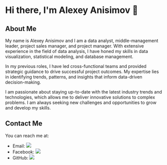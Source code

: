 # Hi there, I'm Alexey Anisimov 👋

## About Me

My name is Alexey Anisimov and I am a data analyst, middle-management leader, project sales manager, and project manager. With extensive experience in the field of data analysis, I have honed my skills in data visualization, statistical modeling, and database management.

In my previous roles, I have led cross-functional teams and provided strategic guidance to drive successful project outcomes. My expertise lies in identifying trends, patterns, and insights that inform data-driven decision-making.

I am passionate about staying up-to-date with the latest industry trends and technologies, which allows me to deliver innovative solutions to complex problems. I am always seeking new challenges and opportunities to grow and develop my skills.

## Contact Me

You can reach me at:

- Email: <a href="mailto:a.anisimov83@mail.ru"><img src="https://img.shields.io/badge/-Email-red?style=for-the-badge&logo=mail.ru&logoColor=white"></a>
- Facebook: <a href="https://www.facebook.com/AlexeyAnisimov83"><img src="https://img.shields.io/badge/-Facebook-blue?style=for-the-badge&logo=facebook&logoColor=white"></a>
- GitHub: <a href="https://github.com/AlexeyAnisimov83"><img src="https://img.shields.io/badge/-GitHub-black?style=for-the-badge&logo=github&logoColor=white"></a>
